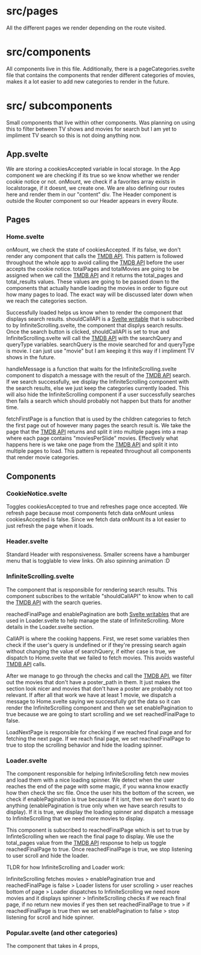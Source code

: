# src/pages
All the different pages we render depending on the route visited. 

# src/components
All components live in this file. Additionally, there is a pageCategories.svelte file that contains the components that render different categories of movies, makes it a lot easier 
to add new categories to render in the future.

# src/ subcomponents
Small components that live within other components. Was planning on using this to filter between TV shows and movies for search but I am yet to impliment TV search so this is not doing anything now.

## App.svelte

We are storing a cookiesAccepted variable in local storage. In the App component we are checking if its true so we know whether we render cookie notice or not. onMount, we check if a favorites array exists in localstorage, if it doesnt, we create one. We are also defining our routes here and render them in our "content" div. The Header component is outside the Router component so our Header appears in every Route. 

## Pages

### Home.svelte

onMount, we check the state of cookiesAccepted. If its false, we don't render any component that calls the [TMDB API](https://www.themoviedb.org/documentation/api). This pattern is followed throughout the whole app to avoid calling the [TMDB API](https://www.themoviedb.org/documentation/api) before the user accepts the cookie notice. totalPages and totalMovies are going to be assigned when we call the [TMDB API](https://www.themoviedb.org/documentation/api) and it returns the total_pages and total_results values. These values are going to be passed down to the components that actually handle loading the movies in order to figure out how many pages to load. The exact way will be discussed later down when we reach the categories section. 

Successfully loaded helps us know when to render the component that displays search results. shouldCallAPI is a [Svelte writable](https://svelte.dev/tutorial/writable-stores) that is subscribed to by InfiniteScrolling.svelte, the component that displys search results. Once the search button is clicked, shouldCallAPI is set to true and InfiniteScrolling.svelte will call the [TMDB API](https://www.themoviedb.org/documentation/api) with the searchQuery and queryType variables. searchQuery is the movie searched for and queryType is movie. I can just use "movie" but I am keeping it this way if I impliment TV shows in the future. 

handleMessage is a function that waits for the InfiniteScrolling.svelte component to dispatch a message with the result of the [TMDB API](https://www.themoviedb.org/documentation/api) search. If we search successfully, we display the InfiniteScrolling component with the search results, else we just keep the categories currently loaded. This will also hide the InfiniteScrolling component if a user successfully searches then fails a search which should probably not happen but thats for another time.

fetchFirstPage is a function that is used by the children categories to fetch the first page out of however many pages the search result is. We take the page that the [TMDB API](https://www.themoviedb.org/documentation/api) returns and split it into multiple pages into a map where each page contains "moviesPerSlide" movies. Effectively what happens here is we take one page from the [TMDB API](https://www.themoviedb.org/documentation/api) and split it into multiple pages to load. This pattern is repeated throughout all components that render movie categories.

## Components

### CookieNotice.svelte

Toggles cookiesAccepted to true and refreshes page once accepted. We refresh page because most components fetch data onMount unless cookiesAccepted is false. Since we fetch data onMount its a lot easier to just refresh the page when it loads. 

### Header.svelte

Standard Header with responsiveness. Smaller screens have a hamburger menu that is togglable to view links. Oh also spinning animation :D

### InfiniteScrolling.svelte

The component that is responsibile for rendering search results. This component subscribes to the writable "shouldCallAPI" to know when to call the [TMDB API](https://www.themoviedb.org/documentation/api) with the search queries. 

reachedFinalPage and enablePagination are both [Svelte writables](https://svelte.dev/tutorial/writable-stores) that are used in Loader.svelte to help manage the state of InfiniteScrolling. More details in the Loader.svelte section.

CallAPI is where the cooking happens. First, we reset some variables then check if the user's query is undefined or if they're pressing search again without changing the value of searchQuery, if either case is true, we dispatch to Home.svelte that we failed to fetch movies. This avoids wasteful [TMDB API](https://www.themoviedb.org/documentation/api) calls.

After we manage to go through the checks and call the [TMDB API](https://www.themoviedb.org/documentation/api), we filter out the movies that don't have a poster_path in them. It just makes the section look nicer and movies that don't have a poster are probably not too relevant. If after all that work we have at least 1 movie, we dispatch a message to Home.svelte saying we successfully got the data so it can render the InfiniteScrolling component and then we set enablePagination to true because we are going to start scrolling and we set reachedFinalPage to false.


LoadNextPage is responsible for checking if we reached final page and for fetching the next page. If we reach final page, we set reachedFinalPage to true to stop the scrolling behavior and hide the loading spinner. 


### Loader.svelte

The component responsible for helping InfiniteScrolling fetch new movies and load them with a nice loading spinner. We detect when the user reaches the end of the page with some magic, if you wanna know exactly how then check the src file. Once the user hits the bottom of the screen, we check if enablePagination is true because if it isnt, then we don't want to do anything (enablePagination is true only when we have search results to display). If it is true, we display the loading spinner and dispatch a message to InfiniteScrolling that we need more movies to display.  

This component is subscribed to reachedFinalPage which is set to true by InfinteScrolling when we reach the final page to display. We use the total_pages value from the [TMDB API](https://www.themoviedb.org/documentation/api) response to help us toggle reachedFinalPage to true. Once reachedFinalPage is true, we stop listening to user scroll and hide the loader.

TLDR for how InfiniteScrolling and Loader work:

InfiniteScrolling fetches movies > enablePagination true and reachedFinalPage is false > Loader listens for user scrolling > user reaches bottom of page > Loader dispatches to InfiniteScrolling we need more movies and it displays spinner > InfiniteScrolling checks if we reach final page, if no return new movies if yes then set reachedFinalPage to true > if reachedFinalPage is true then we set enablePagination to false  > stop listening for scroll and hide spinner.

### Popular.svelte (and other categories)

The component that takes in 4 props, 